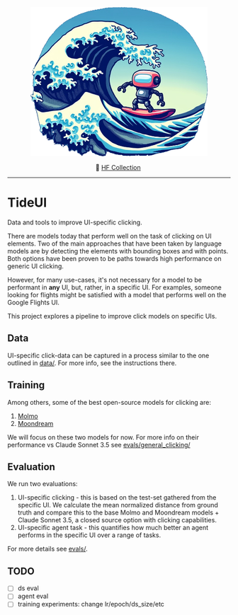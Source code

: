 <p align="center">
  <img src="./assets/tideui.png" width="400"/>
</p>

<p align="center">
        🤗 <a href="https://huggingface.co/collections/agentsea/waveui-6684c5ab7b72cda3a523674c"> HF Collection</a>&nbsp
<br>

---

# TideUI

Data and tools to improve UI-specific clicking.

There are models today that perform well on the task of clicking on UI elements. Two of the main approaches that have been taken by language models are by detecting the elements with bounding boxes and with points. Both options have been proven to be paths towards high performance on generic UI clicking.

However, for many use-cases, it's not necessary for a model to be performant in **any** UI, but, rather, in a specific UI. For examples, someone looking for flights might be satisfied with a model that performs well on the Google Flights UI.

This project explores a pipeline to improve click models on specific UIs.

## Data

UI-specific click-data can be captured in a process similar to the one outlined in [data/](./data/). For more info, see the instructions there.

## Training

Among others, some of the best open-source models for clicking are:

1. [Molmo](https://huggingface.co/allenai/Molmo-7B-D-0924) 
2. [Moondream](https://github.com/vikhyat/moondream)

We will focus on these two models for now. For more info on their performance vs Claude Sonnet 3.5 see [evals/general_clicking/](./evals/general_clicking/)

## Evaluation

We run two evaluations:

1. UI-specific clicking - this is based on the test-set gathered from the specific UI. We calculate the mean normalized distance from ground truth and compare this to the base Molmo and Moondream models + Claude Sonnet 3.5, a closed source option with clicking capabilities.
2. UI-specific agent task - this quantifies how much better an agent performs in the specific UI over a range of tasks. 

For more details see [evals/](./evals/).

## TODO

- [ ] ds eval
- [ ] agent eval
- [ ] training experiments: change lr/epoch/ds_size/etc